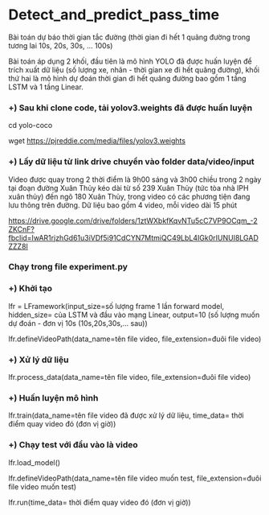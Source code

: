 # Detect_and_predict_pass_time

Bài toán dự báo thời gian tắc đường (thời gian đi hết 1 quãng đường trong tương lai 10s, 20s, 30s, ... 100s)


Bài toán áp dụng 2 khối, đầu tiên là mô hình YOLO đã được huấn luyện để trích xuất dữ liệu (số lượng xe, nhãn - thời gian xe đi hết quãng đường), khối thứ hai là mô hình dự đoán thời gian đi hết quãng đường bao gồm 1 tầng LSTM và 1 tầng Linear.


### +) Sau khi clone code, tải yolov3.weights đã được huấn luyện

cd yolo-coco

wget https://pjreddie.com/media/files/yolov3.weights

### +) Lấy dữ liệu từ link drive chuyển vào folder data/video/input

Video được quay trong 2 thời điểm là 9h00 sáng và 3h00 chiều trong 2 ngày tại đoạn đường Xuân Thủy kéo dài từ số 239 Xuân Thủy (tức tòa nhà IPH xuân thủy) đến ngõ 180 Xuân Thủy, trong video có các phương tiện đang lưu thông trên đường. Dữ liệu bao gồm 4 video, mỗi video dài 15 phút

https://drive.google.com/drive/folders/1ztWXbkfKqvNTu5cC7VP9OCqm_-2ZKCnF?fbclid=IwAR1rjzhGd61u3iVDf5i91CdCYN7MtmiQC49LbL4IGk0rIUNUI8LGADZZZ8I


### Chạy trong file experiment.py

### +) Khởi tạo

lfr = LFramework(input_size=số lượng frame 1 lần forward model, hidden_size= của LSTM và đầu vào mạng Linear, output=10 (số lượng muốn dự đoán - đơn vị 10s (10s,20s,30s,... sau))

lfr.defineVideoPath(data_name=tên file video, file_extension=đuôi file video)


### +) Xử lý dữ liệu

lfr.process_data(data_name=tên file video, file_extension=đuôi file video)


### +) Huấn luyện mô hình

lfr.train(data_name=tên file video đã được xử lý dữ liệu, time_data= thời điểm quay video đó (đơn vị giờ))


### +) Chạy test với đầu vào là video

lfr.load_model()

lfr.defineVideoPath(data_name=tên file video muốn test, file_extension=đuôi file video muốn test)

lfr.run(time_data= thời điểm quay video đó (đơn vị giờ))


